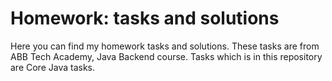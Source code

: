 # Homework: tasks and solutions

Here you can find my homework tasks and solutions. These tasks are from ABB Tech Academy, Java Backend course. Tasks which is in this repository are Core Java tasks.
